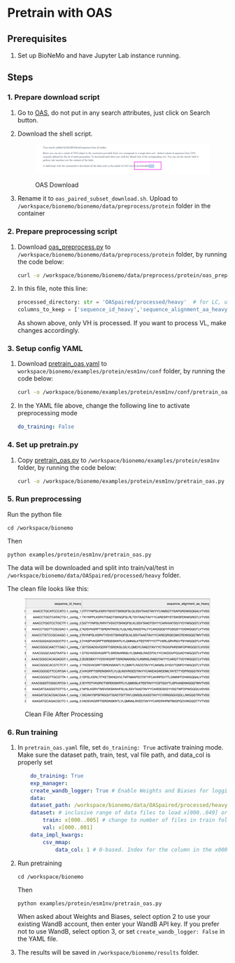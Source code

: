 # Pretrain with OAS

## Prerequisites

1. Set up BioNeMo and have Jupyter Lab instance running.

## Steps

### 1. Prepare download script

1. Go to [OAS](https://opig.stats.ox.ac.uk/webapps/oas/oas\_paired/), do not put in any search attributes, just click on Search button.
2.  Download the shell script.

    <figure><img src="../../../.gitbook/assets/images/oas_download.jpg" alt=""><figcaption><p>OAS Download</p></figcaption></figure>
3. Rename it to `oas_paired_subset_download.sh`. Upload to `/workspace/bionemo/bionemo/data/preprocess/protein` folder in the container

### 2. Prepare preprocessing script

1.  Download [oas_preprocess.py](/examples/scripts/pretrain_esm1nv_oas/oas_preprocess.py) to `/workspace/bionemo/bionemo/data/preprocess/protein` folder, by running the code below:&#x20;

    ```bash
    curl -o /workspace/bionemo/bionemo/data/preprocess/protein/oas_preprocess.py https://raw.githubusercontent.com/xinyu-dev/bionemo-gitbook/main/examples/scripts/pretrain_esm1nv_oas/oas_preprocess.py
    ```
2.  In this file, note this line:

    ```python
    processed_directory: str = 'OASpaired/processed/heavy'  # for LC, use OASpaired/processed/light
    columns_to_keep = ['sequence_id_heavy','sequence_alignment_aa_heavy']  # for LC, use sequence_id_light, sequence_alignment_aa_light
    ```

    As shown above, only VH is processed. If you want to process VL, make changes accordingly.

### 3. Setup config YAML

1.  Download [pretrain_oas.yaml](/examples/scripts/pretrain_esm1nv_oas/pretrain_oas.yaml) to `workspace/bionemo/examples/protein/esm1nv/conf` folder, by running the code below:&#x20;

    ```bash
    curl -o /workspace/bionemo/examples/protein/esm1nv/conf/pretrain_oas.yaml https://raw.githubusercontent.com/xinyu-dev/bionemo-gitbook/main/examples/scripts/pretrain_esm1nv_oas/pretrain_oas.yaml
    ```
2.  In the YAML file above, change the following line to activate preprocessing mode

    ```yaml
    do_training: False
    ```

### 4. Set up pretrain.py

1.  Copy [pretrain_oas.py](/examples/scripts/pretrain_esm1nv_oas/pretrain_oas.py) to `/workspace/bionemo/examples/protein/esm1nv` folder, by running the code below:&#x20;

    ```bash
    curl -o /workspace/bionemo/examples/protein/esm1nv/pretrain_oas.py https://raw.githubusercontent.com/xinyu-dev/bionemo-gitbook/main/examples/scripts/pretrain_esm1nv_oas/pretrain_oas.py
    ```

### 5. Run preprocessing

Run the python file

```shell
cd /workspace/bionemo
```

Then

```shell
python examples/protein/esm1nv/pretrain_oas.py
```

The data will be downloaded and split into train/val/test in `/workspace/bionemo/data/OASpaired/processed/heavy` folder.

The clean file looks like this:

<figure><img src="../../../.gitbook/assets/images/oas_vh_clean.png" alt=""><figcaption><p>Clean File After Processing</p></figcaption></figure>

### 6. Run training

1.  In `pretrain_oas.yaml` file, set `do_training: True` activate training mode. Make sure the dataset path, train, test, val file path, and data\_col is properly set

    ```yaml
    	do_training: True
    	exp_manager:
    	create_wandb_logger: True # Enable Weights and Biases for logging
    	data:  
    	dataset_path: /workspace/bionemo/data/OASpaired/processed/heavy # parent directory for data, contains train / val / test folders. Needs to be writeable for index creation.  
    	dataset: # inclusive range of data files to load x[000..049] or can a single file, e.g. x000  
    		train: x[000..005] # change to number of files in train folder. Using 005 for demo purpose only
    		val: x[000..001]
    	data_impl_kwargs:
    		csv_mmap:
    			data_col: 1 # 0-based. Index for the column in the x000.csv file that has the protein sequence
    ```
2.  Run pretraining

    ```shell
    cd /workspace/bionemo
    ```

    Then

    ```shell
    python examples/protein/esm1nv/pretrain_oas.py
    ```

    When asked about Weights and Biases, select option 2 to use your existing WandB account, then enter your WandB API key. If you prefer not to use WandB, select option 3, or set `create_wandb_logger: False` in the YAML file.
3. The results will be saved in `/workspace/bionemo/results` folder.
